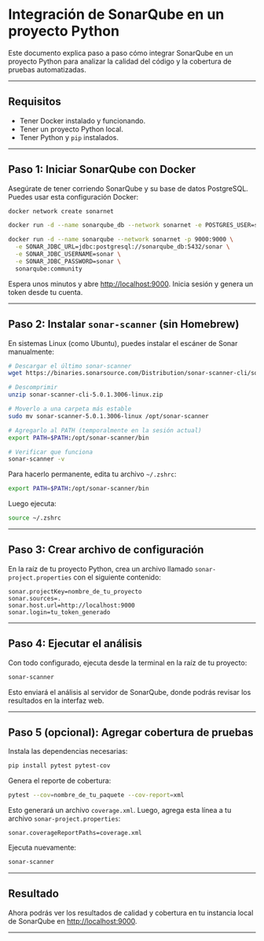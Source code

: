 # Integración de SonarQube en un proyecto Python

Este documento explica paso a paso cómo integrar SonarQube en un proyecto Python para analizar la calidad del código y la cobertura de pruebas automatizadas.

---

## Requisitos

- Tener Docker instalado y funcionando.
- Tener un proyecto Python local.
- Tener Python y `pip` instalados.

---

## Paso 1: Iniciar SonarQube con Docker

Asegúrate de tener corriendo SonarQube y su base de datos PostgreSQL. Puedes usar esta configuración Docker:

```bash
docker network create sonarnet

docker run -d --name sonarqube_db --network sonarnet -e POSTGRES_USER=sonar -e POSTGRES_PASSWORD=sonar -e POSTGRES_DB=sonar postgres:14

docker run -d --name sonarqube --network sonarnet -p 9000:9000 \
  -e SONAR_JDBC_URL=jdbc:postgresql://sonarqube_db:5432/sonar \
  -e SONAR_JDBC_USERNAME=sonar \
  -e SONAR_JDBC_PASSWORD=sonar \
  sonarqube:community
```

Espera unos minutos y abre [http://localhost:9000](http://localhost:9000). Inicia sesión y genera un token desde tu cuenta.

---

## Paso 2: Instalar `sonar-scanner` (sin Homebrew)

En sistemas Linux (como Ubuntu), puedes instalar el escáner de Sonar manualmente:

```bash
# Descargar el último sonar-scanner
wget https://binaries.sonarsource.com/Distribution/sonar-scanner-cli/sonar-scanner-cli-5.0.1.3006-linux.zip

# Descomprimir
unzip sonar-scanner-cli-5.0.1.3006-linux.zip

# Moverlo a una carpeta más estable
sudo mv sonar-scanner-5.0.1.3006-linux /opt/sonar-scanner

# Agregarlo al PATH (temporalmente en la sesión actual)
export PATH=$PATH:/opt/sonar-scanner/bin

# Verificar que funciona
sonar-scanner -v
```

Para hacerlo permanente, edita tu archivo `~/.zshrc`:

```bash
export PATH=$PATH:/opt/sonar-scanner/bin
```

Luego ejecuta:

```bash
source ~/.zshrc
```

---

## Paso 3: Crear archivo de configuración

En la raíz de tu proyecto Python, crea un archivo llamado `sonar-project.properties` con el siguiente contenido:

```properties
sonar.projectKey=nombre_de_tu_proyecto
sonar.sources=.
sonar.host.url=http://localhost:9000
sonar.login=tu_token_generado
```

---

## Paso 4: Ejecutar el análisis

Con todo configurado, ejecuta desde la terminal en la raíz de tu proyecto:

```bash
sonar-scanner
```

Esto enviará el análisis al servidor de SonarQube, donde podrás revisar los resultados en la interfaz web.

---

## Paso 5 (opcional): Agregar cobertura de pruebas

Instala las dependencias necesarias:

```bash
pip install pytest pytest-cov
```

Genera el reporte de cobertura:

```bash
pytest --cov=nombre_de_tu_paquete --cov-report=xml
```

Esto generará un archivo `coverage.xml`. Luego, agrega esta línea a tu archivo `sonar-project.properties`:

```properties
sonar.coverageReportPaths=coverage.xml
```

Ejecuta nuevamente:

```bash
sonar-scanner
```

---

## Resultado

Ahora podrás ver los resultados de calidad y cobertura en tu instancia local de SonarQube en [http://localhost:9000](http://localhost:9000).

---

